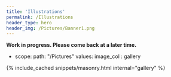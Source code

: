 ```yaml
---
title: 'Illustrations'
permalink: /Illustrations
header_type: hero
header_img: /Pictures/Banner1.png
---
```


**Work in progress. Please come back at a later time.**

  -
    scope:
      path: "/Pictures"
    values:
      image_col         : gallery

{% include_cached snippets/masonry.html internal="gallery" %}
